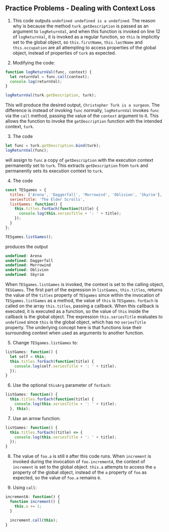 ## Practice Problems - Dealing with Context Loss ##

1. This code outputs `undefined undefined is a undefined`. The reason why is because the method `turk.getDescription` is passed as an argument to `logReturnVal`, and when this function is invoked on line 12 of `logReturnVal`, it is invoked as a regular function, so `this` is implicitly set to the global object, so `this.firstName`, `this.lastName` and `this.occupation` are all attempting to access properties of the global object, instead of properties of `turk` as expected.

2. Modifying the code:

```javascript
function logReturnVal(func, context) {
  let returnVal = func.call(context);
  console.log(returnVal);
}

logReturnVal(turk.getDescription, turk);
```

This will produce the desired output, `Christopher Turk is a surgeon`. The difference is instead of invoking `func` normally, `logReturnVal` invokes `func` via the `call` method, passing the value of the `context` argument to it. This allows the function to invoke the `getDescription` function with the intended context, `turk`.

3. The code

```javascript
let func = turk.getDescription.bind(turk);
logReturnVal(func);
```

will assign to `func` a copy of `getDescription` with the execution context permanently set to `turk`. This extracts `getDescription` from `turk` and permanently sets its execution context to `turk`.

4. The code 

```javascript
const TESgames = {
  titles: ['Arena', 'Daggerfall', 'Morrowind', 'Oblivion', 'Skyrim'],
  seriesTitle: 'The Elder Scrolls',
  listGames: function() {
    this.titles.forEach(function(title) {
      console.log(this.seriesTitle + ': ' + title);
    });
  }
};

TESgames.listGames();
```

produces the output

```javascript
undefined: Arena
undefined: Daggerfall
undefined: Morrowind
undefined: Oblivion
undefined: Skyrim
```

When `TESgames.listGames` is invoked, the context is set to the calling object, `TESGames`. The first part of the expression in `listGames`, `this.titles`, returns the value of the `titles` property of `TESgames` since within the invocation of `TESgames.listGames` as a method, the value of `this` is `TESgames`. `forEach` is called on the array `this.titles`, passing a callback. When this callback is executed, it is executed as a function, so the value of `this` inside the callback is the global object. The expression `this.seriesTitle` evaluates to `undefined` since `this` is the global object, which has no `seriesTitle` property. The underlying concept here is that functions lose their surrounding context when used as arguments to another function.

5. Change `TESgames.listGames` to:

```javascript
listGames: function() {
  let self = this;
  this.titles.forEach(function(title) {
    console.log(self.seriesTitle + ': ' + title);
  });
}
```

6. Use the optional `thisArg` parameter of `forEach`:

```javascript
listGames: function() {
  this.titles.forEach(function(title) {
    console.log(this.seriesTitle + ': ' + title);
  }, this);
```

7. Use an arrow function:

```javascript
listGames: function() {
  this.titles.forEach((title) => {
    console.log(this.seriesTitle + ': ' + title);
  });
}
```

8. The value of `foo.a` is still `0` after this code runs. When `increment` is invoked during the invocation of `foo.incrementA`, the context of `increment` is set to the global object. `this.a` attempts to access the `a` property of the global object, instead of the `a` property of `foo` as expected, so the value of `foo.a` remains `0`.

9. Using `call`:

```javascript
incrementA: function() {
  function increment() {
    this.a += 1;
  }

  increment.call(this);
}
```